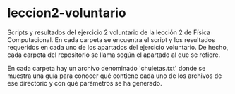 # leccion2-voluntario
Scripts y resultados del ejercicio 2 voluntario de la lección 2 de Física Computacional.
En cada carpeta se encuentra el script y los resultados requeridos en cada uno de los apartados del ejercicio voluntario. 
De hecho, cada carpeta del repositorio se llama según el apartado al que se refiere.

En cada carpeta hay un archivo denominado 'chuletas.txt' donde se muestra una guía para conocer qué contiene cada uno de los archivos de ese directorio y con qué parámetros se ha generado.
